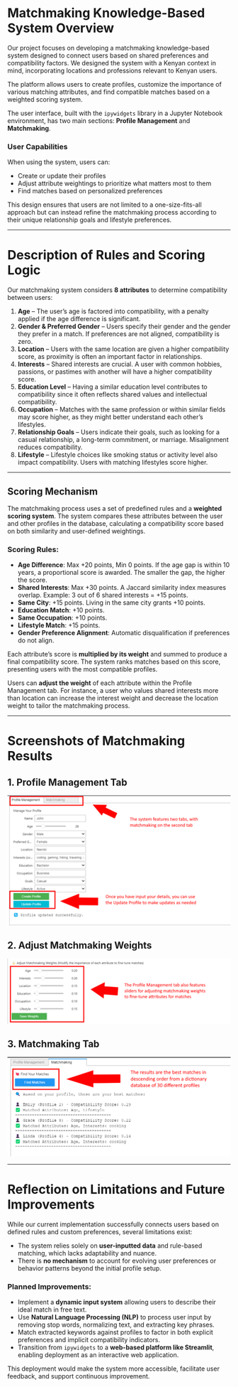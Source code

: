 # Matchmaking Knowledge-Based System Overview

Our project focuses on developing a matchmaking knowledge-based system designed to connect users based on shared preferences and compatibility factors. We designed the system with a Kenyan context in mind, incorporating locations and professions relevant to Kenyan users.

The platform allows users to create profiles, customize the importance of various matching attributes, and find compatible matches based on a weighted scoring system.

The user interface, built with the `ipywidgets` library in a Jupyter Notebook environment, has two main sections: **Profile Management** and **Matchmaking**.

### User Capabilities
When using the system, users can:
- Create or update their profiles
- Adjust attribute weightings to prioritize what matters most to them
- Find matches based on personalized preferences

This design ensures that users are not limited to a one-size-fits-all approach but can instead refine the matchmaking process according to their unique relationship goals and lifestyle preferences.

---

# Description of Rules and Scoring Logic

Our matchmaking system considers **8 attributes** to determine compatibility between users:

1. **Age** – The user’s age is factored into compatibility, with a penalty applied if the age difference is significant.
2. **Gender & Preferred Gender** – Users specify their gender and the gender they prefer in a match. If preferences are not aligned, compatibility is zero.
3. **Location** – Users with the same location are given a higher compatibility score, as proximity is often an important factor in relationships.
4. **Interests** – Shared interests are crucial. A user with common hobbies, passions, or pastimes with another will have a higher compatibility score.
5. **Education Level** – Having a similar education level contributes to compatibility since it often reflects shared values and intellectual compatibility.
6. **Occupation** – Matches with the same profession or within similar fields may score higher, as they might better understand each other’s lifestyles.
7. **Relationship Goals** – Users indicate their goals, such as looking for a casual relationship, a long-term commitment, or marriage. Misalignment reduces compatibility.
8. **Lifestyle** – Lifestyle choices like smoking status or activity level also impact compatibility. Users with matching lifestyles score higher.

---

## Scoring Mechanism
The matchmaking process uses a set of predefined rules and a **weighted scoring system**. The system compares these attributes between the user and other profiles in the database, calculating a compatibility score based on both similarity and user-defined weightings.

### Scoring Rules:
- **Age Difference**: Max +20 points, Min 0 points. If the age gap is within 10 years, a proportional score is awarded. The smaller the gap, the higher the score.
- **Shared Interests**: Max +30 points. A Jaccard similarity index measures overlap. Example: 3 out of 6 shared interests = +15 points.
- **Same City**: +15 points. Living in the same city grants +10 points.
- **Education Match**: +10 points.
- **Same Occupation**: +10 points.
- **Lifestyle Match**: +15 points.
- **Gender Preference Alignment**: Automatic disqualification if preferences do not align.

Each attribute’s score is **multiplied by its weight** and summed to produce a final compatibility score. The system ranks matches based on this score, presenting users with the most compatible profiles.

Users can **adjust the weight** of each attribute within the Profile Management tab. For instance, a user who values shared interests more than location can increase the interest weight and decrease the location weight to tailor the matchmaking process.

---

# Screenshots of Matchmaking Results
## 1. **Profile Management Tab**
![Profile Management Tab](/assets/kbs_dating_1.png)

## 2. **Adjust Matchmaking Weights**
![Adjust Matchmaking Weights](/assets/kbs_dating_3.png)

## 3. **Matchmaking Tab**
![Matchmaking Tab](/assets/kbs_dating_4.png)

---

# Reflection on Limitations and Future Improvements

While our current implementation successfully connects users based on defined rules and custom preferences, several limitations exist:

- The system relies solely on **user-inputted data** and rule-based matching, which lacks adaptability and nuance.
- There is **no mechanism** to account for evolving user preferences or behavior patterns beyond the initial profile setup.

### Planned Improvements:
- Implement a **dynamic input system** allowing users to describe their ideal match in free text.
- Use **Natural Language Processing (NLP)** to process user input by removing stop words, normalizing text, and extracting key phrases.
- Match extracted keywords against profiles to factor in both explicit preferences and implicit compatibility indicators.
- Transition from `ipywidgets` to a **web-based platform like Streamlit**, enabling deployment as an interactive web application.

This deployment would make the system more accessible, facilitate user feedback, and support continuous improvement.

